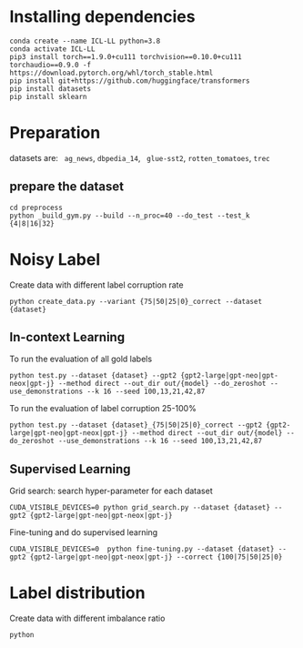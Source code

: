 
# Installing dependencies
```
conda create --name ICL-LL python=3.8
conda activate ICL-LL
pip3 install torch==1.9.0+cu111 torchvision==0.10.0+cu111 torchaudio==0.9.0 -f https://download.pytorch.org/whl/torch_stable.html
pip install git+https://github.com/huggingface/transformers
pip install datasets
pip install sklearn
```
# Preparation
datasets are: `` ag_news``, ``dbpedia_14``, `` glue-sst2``, ``rotten_tomatoes``, ``trec``
## prepare the dataset
```
cd preprocess
python _build_gym.py --build --n_proc=40 --do_test --test_k {4|8|16|32}
```

# Noisy Label

Create data with different label corruption rate
```
python create_data.py --variant {75|50|25|0}_correct --dataset {dataset}
```
## In-context Learning
To run the evaluation of all gold labels
```
python test.py --dataset {dataset} --gpt2 {gpt2-large|gpt-neo|gpt-neox|gpt-j} --method direct --out_dir out/{model} --do_zeroshot --use_demonstrations --k 16 --seed 100,13,21,42,87
```
To run the evaluation of label corruption 25-100%
```
python test.py --dataset {dataset}_{75|50|25|0}_correct --gpt2 {gpt2-large|gpt-neo|gpt-neox|gpt-j} --method direct --out_dir out/{model} --do_zeroshot --use_demonstrations --k 16 --seed 100,13,21,42,87 
```

## Supervised Learning
Grid search: search hyper-parameter for each dataset 
```
CUDA_VISIBLE_DEVICES=0 python grid_search.py --dataset {dataset} --gpt2 {gpt2-large|gpt-neo|gpt-neox|gpt-j}
```

Fine-tuning and do supervised learning
```
CUDA_VISIBLE_DEVICES=0  python fine-tuning.py --dataset {dataset} --gpt2 {gpt2-large|gpt-neo|gpt-neox|gpt-j} --correct {100|75|50|25|0} 
```

# Label distribution 
Create data with different imbalance ratio
```
python 
```
